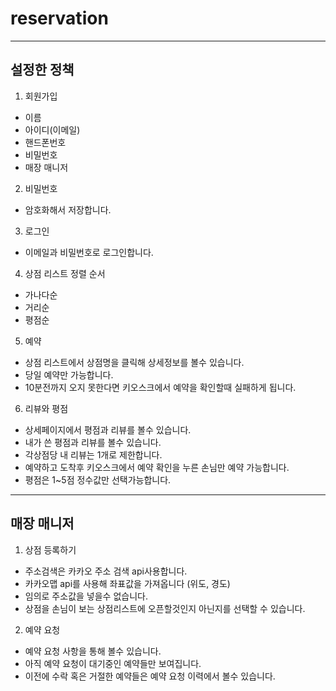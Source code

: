 # reservation
---
## 설정한 정책

1. 회원가입
- 이름
- 아이디(이메일)
- 핸드폰번호
- 비밀번호
- 매장 매니저


2. 비밀번호
- 암호화해서 저장합니다.

3. 로그인
- 이메일과 비밀번호로 로그인합니다.

4. 상점 리스트
정렬 순서
- 가나다순
- 거리순
- 평점순


5. 예약
- 상점 리스트에서 상점명을 클릭해 상세정보를 볼수 있습니다.
- 당일 예약만 가능합니다.
- 10분전까지 오지 못한다면 키오스크에서 예약을 확인할때 실패하게 됩니다.

6. 리뷰와 평점
- 상세페이지에서 평점과 리뷰를 볼수 있습니다.
- 내가 쓴 평점과 리뷰를 볼수 있습니다.
- 각상점당 내 리뷰는 1개로 제한합니다.
- 예약하고 도착후 키오스크에서 예약 확인을 누른 손님만 예약 가능합니다.
- 평점은 1~5점 정수값만 선택가능합니다.
---
## 매장 매니저

1. 상점 등록하기
- 주소검색은 카카오 주소 검색 api사용합니다.
- 카카오맵 api를 사용해 좌표값을 가져옵니다 (위도, 경도)
- 임의로 주소값을 넣을수 없습니다.
- 상점을 손님이 보는 상점리스트에 오픈할것인지 아닌지를 선택할 수 있습니다.

2. 예약 요청
- 예약 요청 사항을 통해 볼수 있습니다.
- 아직 예약 요청이 대기중인 예약들만 보여집니다.
- 이전에 수락 혹은 거절한 예약들은 예약 요청 이력에서 볼수 있습니다.




















